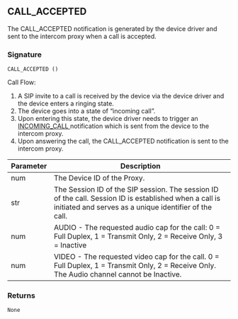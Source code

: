 ## CALL\_ACCEPTED

The CALL\_ACCEPTED notification is generated by the device driver and sent to the intercom proxy when a call is accepted.


### Signature

`CALL_ACCEPTED ()`


Call Flow:

1. A SIP invite to a call is received by the device via the device driver and the device enters a ringing state. 
2. The device goes into a state of “incoming call”. 
3. Upon entering this state, the device driver needs to trigger an [INCOMING\_CALL ][1]notification which is sent from the device to the intercom proxy.
4. Upon answering the call, the CALL\_ACCEPTED notification is sent to the intercom proxy.


| Parameter | Description |
| --- | --- |
| num | The Device ID of the Proxy. |
| str | The Session ID of the SIP session. The session ID of the call. Session ID is established when a call is initiated and serves as a unique identifier of the call.  |
| num | AUDIO - The requested audio cap for the call: 0 = Full Duplex, 1 = Transmit Only, 2 = Receive Only, 3 = Inactive| |
| num | VIDEO - The requested video cap for the call. 0 = Full Duplex, 1 = Transmit Only, 2 = Receive Only. The Audio channel cannot be Inactive.|


### Returns
`None`

[1]:	https://snap-one.github.io/docs-driverworks-proxyprotocol/#intercom-call-notifications-incoming_call